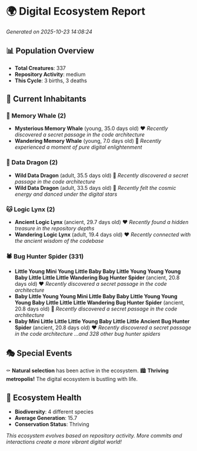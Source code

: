 # 🌍 Digital Ecosystem Report
*Generated on 2025-10-23 14:08:24*

## 📊 Population Overview
- **Total Creatures**: 337
- **Repository Activity**: medium
- **This Cycle**: 3 births, 3 deaths

## 👥 Current Inhabitants

### 🐋 Memory Whale (2)
- **Mysterious Memory Whale** (young, 35.0 days old) ❤️
  *Recently discovered a secret passage in the code architecture*
- **Wandering Memory Whale** (young, 7.0 days old) 💚
  *Recently experienced a moment of pure digital enlightenment*

### 🐉 Data Dragon (2)
- **Wild Data Dragon** (adult, 35.5 days old) 💛
  *Recently discovered a secret passage in the code architecture*
- **Wild Data Dragon** (adult, 33.5 days old) 💛
  *Recently felt the cosmic energy and danced under the digital stars*

### 🐱 Logic Lynx (2)
- **Ancient Logic Lynx** (ancient, 29.7 days old) ❤️
  *Recently found a hidden treasure in the repository depths*
- **Wandering Logic Lynx** (adult, 19.4 days old) ❤️
  *Recently connected with the ancient wisdom of the codebase*

### 🕷️ Bug Hunter Spider (331)
- **Little Young Mini Young Little Baby Baby Little Young Young Young Baby Little Little Little Wandering Bug Hunter Spider** (ancient, 20.8 days old) ❤️
  *Recently discovered a secret passage in the code architecture*
- **Baby Little Young Young Mini Little Baby Baby Little Young Young Young Baby Little Little Little Wandering Bug Hunter Spider** (ancient, 20.8 days old) 💛
  *Recently discovered a secret passage in the code architecture*
- **Baby Mini Little Little Little Young Baby Little Little Ancient Bug Hunter Spider** (ancient, 20.8 days old) ❤️
  *Recently discovered a secret passage in the code architecture*
  *...and 328 other bug hunter spiders*

## 🎭 Special Events

⚰️ **Natural selection** has been active in the ecosystem.
🏙️ **Thriving metropolis!** The digital ecosystem is bustling with life.

## 🔬 Ecosystem Health
- **Biodiversity**: 4 different species
- **Average Generation**: 15.7
- **Conservation Status**: Thriving

*This ecosystem evolves based on repository activity. More commits and interactions create a more vibrant digital world!*